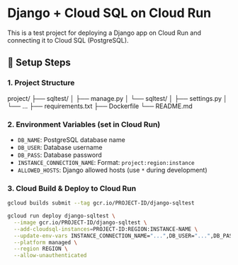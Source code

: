 # Django + Cloud SQL on Cloud Run

This is a test project for deploying a Django app on Cloud Run and connecting it to Cloud SQL (PostgreSQL).

## 🔧 Setup Steps

### 1. Project Structure

project/
├── sqltest/
│   ├── manage.py
│   └── sqltest/
│       ├── settings.py
│       └── ...
├── requirements.txt
├── Dockerfile
└── README.md

### 2. Environment Variables (set in Cloud Run)

- `DB_NAME`: PostgreSQL database name
- `DB_USER`: Database username
- `DB_PASS`: Database password
- `INSTANCE_CONNECTION_NAME`: Format: `project:region:instance`
- `ALLOWED_HOSTS`: Django allowed hosts (use `*` during development)

### 3. Cloud Build & Deploy to Cloud Run

```bash
gcloud builds submit --tag gcr.io/PROJECT-ID/django-sqltest

gcloud run deploy django-sqltest \
  --image gcr.io/PROJECT-ID/django-sqltest \
  --add-cloudsql-instances=PROJECT-ID:REGION:INSTANCE-NAME \
  --update-env-vars INSTANCE_CONNECTION_NAME="...",DB_USER="...",DB_PASS="...",DB_NAME="...",ALLOWED_HOSTS="*" \
  --platform managed \
  --region REGION \
  --allow-unauthenticated


